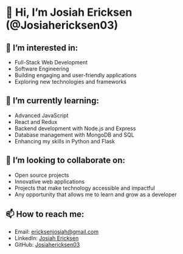 # 👋 Hi, I’m Josiah Ericksen (@Josiahericksen03)

## 👀 I’m interested in:
- Full-Stack Web Development
- Software Engineering
- Building engaging and user-friendly applications
- Exploring new technologies and frameworks

## 🌱 I’m currently learning:
- Advanced JavaScript
- React and Redux
- Backend development with Node.js and Express
- Database management with MongoDB and SQL
- Enhancing my skills in Python and Flask

## 💞️ I’m looking to collaborate on:
- Open source projects
- Innovative web applications
- Projects that make technology accessible and impactful
- Any opportunity that allows me to learn and grow as a developer

## 📫 How to reach me:
- Email: [ericksenjosiah@gmail.com](mailto:ericksenjosiah@gmail.com)
- LinkedIn: [Josiah Ericksen](https://linkedin.com/in/josiah-ericksen-225224240)
- GitHub: [Josiahericksen03](https://github.com/Josiahericksen03)


